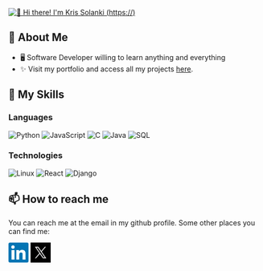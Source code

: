 [<img src="./assets/Banner Profile.gif" alt="👋 Hi there! I'm Kris Solanki (https://)" title="👋 Hi there! I'm Kris Solanki (https://raymond.li)"/>](https://site/)


## 📖 About Me

-   🖥 Software Developer willing to learn anything and everything
-   ✨ Visit my portfolio and access all my projects [here](https://krissolanki.vercel.app/).

## 🎒 My Skills

### Languages

![Python](https://img.shields.io/badge/-Python-000?&logo=Python)
![JavaScript](https://img.shields.io/badge/-JavaScript-000?&logo=JavaScript)
![C](https://img.shields.io/badge/-C-000?&logo=C)
![Java](https://img.shields.io/badge/-Java-000?&logo=Java&logoColor=007396)
![SQL](https://img.shields.io/badge/-SQL-000?&logo=MySQL)

### Technologies

![Linux](https://img.shields.io/badge/-Linux-000?&logo=Linux)
![React](https://img.shields.io/badge/-React-000?&logo=React)
![Django](https://img.shields.io/badge/-Django-00?&logo=Django&logoColor=007396)


## 📫 How to reach me

You can reach me at the email in my github profile. Some other places you can find me:

[<img src="./assets/LinkedIn.png" height="40em" align="center" alt="Follow Kris on LinkedIn" title="Follow Kris on LinkedIn"/>](https://www.linkedin.com/in/kris-solanki-720b1a263)
[<img src="./assets/Twitter.png" height="40em" align="center" alt="Follow Kris on Twitter" title="Follow Kris on Twitter"/>](https://twitter.com/solanki_kr61454?t=tFnaGyEZ6p9L4vs5mxsUow&s=08)
